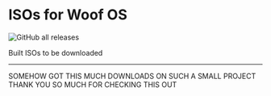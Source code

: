 # ISOs for Woof OS

<img alt="GitHub all releases" src="https://img.shields.io/github/downloads/woof-os/isos-qtile/total?color=%2381a2be&logo=linux&logoColor=c5c8c6&style=for-the-badge">

Built ISOs to be downloaded

---

SOMEHOW GOT THIS MUCH DOWNLOADS ON SUCH A SMALL PROJECT THANK YOU SO MUCH FOR CHECKING THIS OUT
